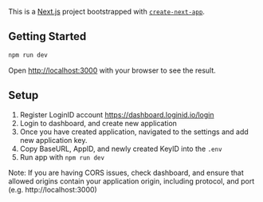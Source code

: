 This is a [Next.js](https://nextjs.org/) project bootstrapped with [`create-next-app`](https://github.com/vercel/next.js/tree/canary/packages/create-next-app).

## Getting Started

```bash
npm run dev
```

Open [http://localhost:3000](http://localhost:3000) with your browser to see the result.

## Setup

1. Register LoginID account https://dashboard.loginid.io/login
2. Login to dashboard, and create new application
3. Once you have created application, navigated to the settings and add new application key.
4. Copy BaseURL, AppID, and newly created KeyID into the `.env`
5. Run app with `npm run dev`

Note: If you are having CORS issues, check dashboard, and ensure that allowed origins contain your application origin, including protocol, and port (e.g. http://localhost:3000)
